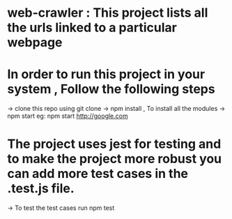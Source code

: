 # web-crawler  : This project lists all the urls linked to a particular webpage 
# In order to run this project in your system , Follow the following steps 
  -> clone this repo using git clone 
  -> npm install , To install all the modules 
  -> npm start <WEBPAGE ADDRESS>
    eg: npm start http://google.com 
# The project uses jest for testing and to make the project more robust you can add more test cases in the <filename>.test.js file. 
  -> To test the test cases run npm test 


